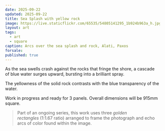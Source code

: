```yaml
---
date: 2025-09-22
updated: 2025-09-22
title: Sea Splash with yellow rock
image: https://live.staticflickr.com/65535/54805141295_1b924b963a_h.jpg
layout: art
tags:
  - art
  - square
caption: Arcs over the sea splash and rock, Alati, Paxos
forsale:
published: true
---
```

As the sea swells crash against the rocks that fringe the shore, a cascade of blue water surges upward, bursting into a brilliant spray.

The yellowness of the solid rock contrasts with the blue transparency of the water.

Work in progress and ready for 3 panels. Overall dimensions will be 915mm square.

>  Part of an ongoing series, this work uses three _golden rectangles_ (1:1.67 ratio) arranged to frame the photograph and echo arcs of color found within the image.